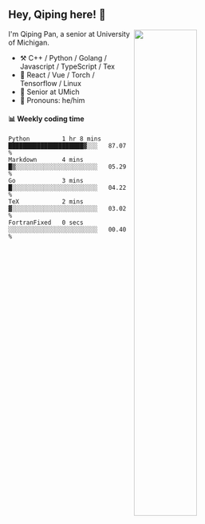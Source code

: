 

## Hey, Qiping here! :wave:

[<img align="right" width="50%" src="https://github-readme-stats.vercel.app/api?username=ppppqp&theme=dark&show_icons=true">](https://metrics.lecoq.io/ppppqp?template=classic)


I'm Qiping Pan, a senior at University of Michigan.

-   :hammer_and_pick: C++ / Python / Golang / Javascript / TypeScript / Tex
-   :pencil: React / Vue / Torch / Tensorflow / Linux 
-   :seedling: Senior at UMich
-   :man: Pronouns: he/him



#### :bar_chart: Weekly coding time

<!--START_SECTION:waka-->

```text
Python         1 hr 8 mins     █████████████████████▓░░░   87.07 %
Markdown       4 mins          █▒░░░░░░░░░░░░░░░░░░░░░░░   05.29 %
Go             3 mins          █░░░░░░░░░░░░░░░░░░░░░░░░   04.22 %
TeX            2 mins          ▓░░░░░░░░░░░░░░░░░░░░░░░░   03.02 %
FortranFixed   0 secs          ░░░░░░░░░░░░░░░░░░░░░░░░░   00.40 %
```

<!--END_SECTION:waka-->
